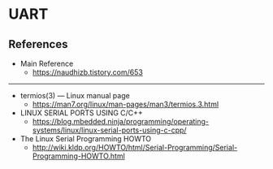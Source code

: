 # UART
## References
* Main Reference
  * https://naudhizb.tistory.com/653
---
* termios(3) — Linux manual page
  * https://man7.org/linux/man-pages/man3/termios.3.html
* LINUX SERIAL PORTS USING C/C++
  * https://blog.mbedded.ninja/programming/operating-systems/linux/linux-serial-ports-using-c-cpp/
* The Linux Serial Programming HOWTO
  * http://wiki.kldp.org/HOWTO/html/Serial-Programming/Serial-Programming-HOWTO.html
